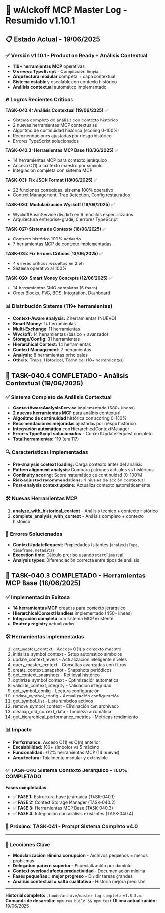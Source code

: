 # 🤖 wAIckoff MCP Master Log - Resumido v1.10.1

## 📋 Estado Actual - 19/06/2025

### ✅ Versión v1.10.1 - Production Ready + Análisis Contextual
- **119+ herramientas MCP** operativas
- **0 errores TypeScript** - Compilación limpia
- **Arquitectura modular** completa + capa contextual
- **Sistema estable** y escalable con contexto histórico
- **Análisis contextual** automático implementado

### 🔥 Logros Recientes Críticos

**TASK-040.4: Análisis Contextual (19/06/2025)** ✅
- Sistema completo de análisis con contexto histórico
- 2 nuevas herramientas MCP contextuales
- Algoritmo de continuidad histórica (scoring 0-100%)
- Recomendaciones ajustadas por riesgo histórico
- Errores TypeScript solucionados

**TASK-040.3: Herramientas MCP Base (18/06/2025)** ✅
- 14 herramientas MCP para contexto jerárquico
- Acceso O(1) a contexto maestro por símbolo
- Integración completa con sistema MCP

**TASK-031: Fix JSON Format (18/06/2025)** ✅
- 22 funciones corregidas, sistema 100% operativo
- Context Management, Trap Detection, Config restaurados

**TASK-030: Modularización Wyckoff (18/06/2025)** ✅  
- WyckoffBasicService dividido en 6 módulos especializados
- Arquitectura enterprise-grade, 0 errores TypeScript

**TASK-027: Sistema de Contexto (18/06/2025)** ✅
- Contexto histórico 100% activado
- 7 herramientas MCP de contexto implementadas

**TASK-025: Fix Errores Críticos (13/06/2025)** ✅
- 4 errores críticos resueltos en 2.5h
- Sistema operativo al 100%

**TASK-020: Smart Money Concepts (12/06/2025)** ✅
- 14 herramientas SMC completas (5 fases)
- Order Blocks, FVG, BOS, Integration, Dashboard

### 📊 Distribución Sistema (119+ herramientas)
- **Context-Aware Analysis:** 2 herramientas (NUEVO)
- **Smart Money:** 14 herramientas
- **Multi-Exchange:** 11 herramientas  
- **Wyckoff:** 14 herramientas (básico + avanzado)
- **Storage/Config:** 31 herramientas
- **Hierarchical Context:** 14 herramientas
- **Context Management:** 7 herramientas
- **Analysis:** 8 herramientas principales
- **Others:** Traps, Historical, Technical (18+ herramientas)

## 🎉 TASK-040.4 COMPLETADO - Análisis Contextual (19/06/2025)

### ✅ Sistema Completo de Análisis Contextual
- **ContextAwareAnalysisService** implementado (680+ líneas)
- **2 nuevas herramientas MCP** para análisis contextual
- **Algoritmo de continuidad** histórica con scoring 0-100%
- **Recomendaciones mejoradas** ajustadas por riesgo histórico
- **Integración automática** con HierarchicalContextManager
- **Errores TypeScript solucionados** - ContextUpdateRequest completo
- **Total herramientas:** 119 (era 117)

### 🔍 Características Implementadas
- **Pre-analysis context loading:** Carga contexto antes del análisis
- **Pattern alignment analysis:** Compara patrones actuales vs históricos
- **Continuity scoring:** Score matemático de continuidad (0-100%)
- **Risk-adjusted recommendations:** 4 niveles de acción contextual
- **Post-analysis context update:** Actualiza contexto automáticamente

### 🛠️ Nuevas Herramientas MCP
1. **analyze_with_historical_context** - Análisis técnico + contexto histórico
2. **complete_analysis_with_context** - Análisis completo + contexto histórico

### 🔧 Errores Solucionados
- **ContextUpdateRequest**: Propiedades faltantes (`analysisType`, `timeframe`, `metadata`)
- **Execution time**: Cálculo preciso usando `startTime` real
- **Analysis types**: Diferenciación correcta entre tipos de análisis

## 🎉 TASK-040.3 COMPLETADO - Herramientas MCP Base (18/06/2025)

### ✅ Implementación Exitosa
- **14 herramientas MCP** creadas para contexto jerárquico
- **HierarchicalContextHandlers** implementado (450+ líneas)
- **Integración completa** con sistema MCP existente
- **Router y registry** actualizados

### 🛠️ Herramientas Implementadas
1. get_master_context - Acceso O(1) a contexto maestro
2. initialize_symbol_context - Setup automático símbolos
3. update_context_levels - Actualización inteligente niveles
4. query_master_context - Consultas avanzadas con filtros
5. create_context_snapshot - Snapshots periódicos
6. get_context_snapshots - Retrieval histórico
7. optimize_symbol_context - Optimización automática
8. validate_context_integrity - Validación integridad
9. get_symbol_config - Lectura configuración
10. update_symbol_config - Actualización configuración
11. get_symbol_list - Lista símbolos activos
12. remove_symbol_context - Eliminación con archivado
13. cleanup_old_context_data - Limpieza automática
14. get_hierarchical_performance_metrics - Métricas rendimiento

### 📊 Impacto
- **Performance:** Acceso O(1) vs O(n) anterior
- **Escalabilidad:** 100+ símbolos vs 5 máximo
- **Funcionalidad:** +12% herramientas MCP (14 nuevas)
- **Arquitectura:** Totalmente modular y extensible

### ✅ TASK-040 Sistema Contexto Jerárquico - 100% COMPLETADO

**Fases completadas:**
- ✅ **FASE 1:** Estructura base jerárquica (TASK-040.1)
- ✅ **FASE 2:** Context Storage Manager (TASK-040.2) 
- ✅ **FASE 3:** Herramientas MCP Base (TASK-040.3)
- ✅ **FASE 4:** Integración con análisis existentes (TASK-040.4)

### 🎯 Próximo: TASK-041 - Prompt Sistema Completo v4.0

---

### 📏 Lecciones Clave
- **Modularización elimina corrupción** - Archivos pequeños = menos problemas
- **Delegation pattern superior** - Especialización por dominio  
- **Context overload afecta productividad** - Documentación mínima
- **Fases pequeñas = mejor progreso** - Dividir tareas grandes
- **Análisis contextual = salto cualitativo** - Historia mejora precisión

---
**Historial completo:** `claude/archive/master-log-completo-v1.8.3.md`
**Comando de desarrollo:** `npm run build && npm test`
**Última actualización:** 19/06/2025
